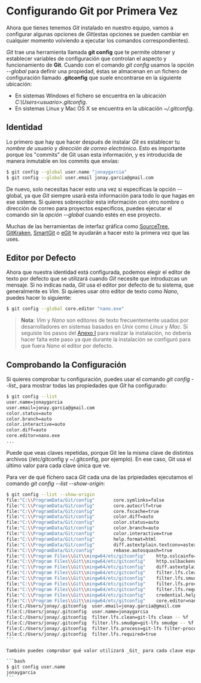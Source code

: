 # Configurando Git por Primera Vez

Ahora que tienes tenemos _Git_ instalado en nuestro equipo, vamos a configurar algunas opciones de _Git_(estas opciones se pueden cambiar en cualquier momento volviendo a ejecutar los comandos correspondientes).

_Git_ trae una herramienta llamada __git config__ que te permite obtener y establecer variables de configuración que controlan el aspecto y funcionamiento de __Git__. Cuando con el comando _git config_ usamos la opción _--global_ para definir una propiedad, éstas se almacenan en un fichero de configuración llamado __.gitconfig__ que suele encontrarse en la siguiente ubicación:

* En sistemas Windows el fichero se encuentra en la ubicación _C:\Users\<usuario>\.gitconfig_.
* En sistemas Linux y Mac OS X se encuentra en la ubicación _~/.gitconfig_.

## Identidad

Lo primero que hay que hacer después de instalar _Git_ es establecer tu _nombre de usuario_ y _dirección de correo electrónico_. Esto es importante porque los "commits" de Git usan esta información, y es introducida de manera inmutable en los commits que envías:

```bash
$ git config --global user.name "jonaygarcia"
$ git config --global user.email jonay.garcia@gmail.com
```

De nuevo, solo necesitas hacer esto una vez si especificas la opción --global, ya que _Git_ siempre usará esta información para todo lo que hagas en ese sistema. Si quieres sobrescribir esta información con otro nombre o dirección de correo para proyectos específicos, puedes ejecutar el comando sin la _opción --global_ cuando estés en ese proyecto.

Muchas de las herramientas de interfaz gráfica como [SourceTree](https://www.sourcetreeapp.com/), [GitKraken](https://www.gitkraken.com/), [SmartGit](http://www.syntevo.com/smartgit/) o [eGit](http://www.eclipse.org/egit/) te ayudarán a hacer esto la primera vez que las uses.

## Editor por Defecto

Ahora que nuestra identidad está configurada, podemos elegir el editor de texto por defecto que se utilizará cuando _Git_ necesite que introduzcas un mensaje. Si no indicas nada, _Git_ usa el editor por defecto de tu sistema, que generalmente es _Vim_. Si quieres usar otro editor de texto como _Nano_, puedes hacer lo siguiente:

```bash
$ git config --global core.editor "nano.exe"
```

> __Nota__: _Vim_ y _Nano_ son editores de texto frecuentemente usados por desarrolladores en sistemas basados en _Unix_ como _Linux_ y _Mac_. Si seguiste los pasos del [Anexo I](/anexos/anexo_i.md) para realizar la instalación, no debería hacer falta este paso ya que durante la instalación se configuró para que fuera _Nano_ el editor por defecto.

## Comprobando la Configuración

Si quieres comprobar tu configuración, puedes usar el comando _git config --list__ para mostrar todas las propiedades que _Git_ ha configurado:

```bash
$ git config --list
user.name=jonaygarcia
user.email=jonay.garcia@gmail.com
color.status=auto
color.branch=auto
color.interactive=auto
color.diff=auto
core.editor=nano.exe
...
```

Puede que veas claves repetidas, porque Git lee la misma clave de distintos archivos (/etc/gitconfig y ~/.gitconfig, por ejemplo). En ese caso, Git usa el último valor para cada clave única que ve.

Para ver de qué fichero saca _Git_ cada una de las pripiedades ejecutamos el comando _git config --list --show-origin_:

````bash
$ git config --list --show-origin
file:"C:\\ProgramData/Git/config"       core.symlinks=false
file:"C:\\ProgramData/Git/config"       core.autocrlf=true
file:"C:\\ProgramData/Git/config"       core.fscache=true
file:"C:\\ProgramData/Git/config"       color.diff=auto
file:"C:\\ProgramData/Git/config"       color.status=auto
file:"C:\\ProgramData/Git/config"       color.branch=auto
file:"C:\\ProgramData/Git/config"       color.interactive=true
file:"C:\\ProgramData/Git/config"       help.format=html
file:"C:\\ProgramData/Git/config"       diff.astextplain.textconv=astextplain
file:"C:\\ProgramData/Git/config"       rebase.autosquash=true
file:"C:\\Program Files\\Git\\mingw64/etc/gitconfig"    http.sslcainfo=C:/Program Files/Git/mingw64/ssl/certs/ca-bundle.crt
file:"C:\\Program Files\\Git\\mingw64/etc/gitconfig"    http.sslbackend=openssl
file:"C:\\Program Files\\Git\\mingw64/etc/gitconfig"    diff.astextplain.textconv=astextplain
file:"C:\\Program Files\\Git\\mingw64/etc/gitconfig"    filter.lfs.clean=git-lfs clean -- %f
file:"C:\\Program Files\\Git\\mingw64/etc/gitconfig"    filter.lfs.smudge=git-lfs smudge -- %f
file:"C:\\Program Files\\Git\\mingw64/etc/gitconfig"    filter.lfs.process=git-lfs filter-process
file:"C:\\Program Files\\Git\\mingw64/etc/gitconfig"    filter.lfs.required=true
file:"C:\\Program Files\\Git\\mingw64/etc/gitconfig"    credential.helper=manager
file:"C:\\Program Files\\Git\\mingw64/etc/gitconfig"    core.editor=nano.exe
file:C:/Users/jonay/.gitconfig  user.email=jonay.garcia@gmail.com
file:C:/Users/jonay/.gitconfig  user.name=jonaygarcia
file:C:/Users/jonay/.gitconfig  filter.lfs.clean=git-lfs clean -- %f
file:C:/Users/jonay/.gitconfig  filter.lfs.smudge=git-lfs smudge -- %f
file:C:/Users/jonay/.gitconfig  filter.lfs.process=git-lfs filter-process
file:C:/Users/jonay/.gitconfig  filter.lfs.required=true
```

También puedes comprobar qué valor utilizará _Git_ para cada clave específica ejecutando git config <nombre de la clave>:

```bash
$ git config user.name
jonaygarcia
```

